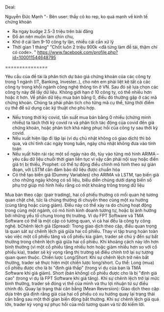 
Deal: 

Nguyễn Đức Mạnh		"- Bên user: thầy cô ko rep, ko quá mạnh về kinh tế chứng khoán 
- Ra ngay budge 2.5-3 triệu trên bài đăng 
- Đồ án nên muốn làm chỉn chu, 
- Khó ở cái làm 9-10 công ty lận, nhiều cái cần xử lý
- Thời gian 1 tháng"	"Chốt luôn 2 triệu 900k <đã từng làm đề tài, thậm chí có code>. 
"		https://www.facebook.com/profile.php?id=100011544648795 

===============

Yêu cầu của đề tài là phân tích dự báo giá chứng khoán của các công ty trong 1 ngành (IT, Banking, Invester..), cho nên em phải liệt kê tất cả các công ty trong khối ngành công nghệ thông tin ở VN. Sau đó sẽ lựa chọn các công ty này để lấy dữ liệu. Không giới hạn ở 10 công ty, có thể nhiều hơn hoặc ít hơn.
Về phần dữ liệu mua bán bằng 0, điều đó thường gặp ở các mã chứng khoán. Chúng ta phải phân tích cho từng mã cụ thể, từng thời điểm cụ thể để sử dụng các kỹ thuật cho phù hợp. 
- Nếu trong thời kỳ covid, tần suất mua bán bằng 0 nhiều (chứng minh nhiều) ta tách thời kỳ covid ra và phân tích tác động của covid đến giá chứng khoán, hoặc phân tích khả năng phục hồi của công ty sau thời kỳ covid.
- Nếu xuất hiện lặp đi lặp lại (ví dụ chủ nhật không có giao dịch) thì bỏ qua, và chỉ tính các ngày trong tuần, ngày chủ nhật không đưa vào tính toán
- Nếu xuất hiện rải rác một số ngày nào đó, tùy vào từng mô hình ARIMA – yêu cầu dữ liệu chuỗi thời gian liên tục vì vậy cần phải nội suy hoặc điền giá trị bị thiếu, Prophet: có thể tự động điều chỉnh mô hình theo sự gián đoạn, với LSTM cần đảm bảo dữ liệu được chuẩn hóa
- Có thể tạo biến giả (Dummy Variables) cho ARIMA và LSTM, tạo biến giả cho những ngày không có số liệu, biểu diễn chúng dưới dạng biến số phụ trợ giúp mô hình hiểu rằng có một khoảng trông trong dữ liệu




Mua bán theo cặp: (pair trading), hai cổ phiếu thường có mối quan hệ tương quan chặt chẽ, tức là chúng thường di chuyển theo cùng một xu hướng (cùng tăng hoặc cùng giảm). Điều này có thể xảy ra do chúng hoạt động trong cùng một ngành, có mô hình kinh doanh tương tự, hoặc bị ảnh hưởng bởi những yếu tố chung trong thị trường. Ví dụ FPT Software và TMA Software có thể là một cặp có tương quan, vì cả hai đều là công ty công nghệ. bChênh lệch giá (Spread): Trong giao dịch theo cặp, điều quan trọng là quan sát sự chênh lệch giá giữa hai cổ phiếu. Thay vì tập trung hoàn toàn vào việc một cổ phiếu tăng và cổ phiếu kia giảm, trader sẽ chú ý đến sự bất thường trong chênh lệch giá giữa hai cổ phiếu. Khi khoảng cách này lớn hơn bình thường (vì một cổ phiếu tăng nhiều hơn hoặc giảm nhiều hơn so với cổ phiếu kia), trader sẽ kỳ vọng rằng thị trường sẽ điều chỉnh trở lại sự tương quan quen thuộc. Chiến lược Long/Short: Khi sự chênh lệch trở nên bất thường, trader sẽ thực hiện một chiến lược long/short. Cụ thể: Long (mua) cổ phiếu được cho là bị "định giá thấp" (trong ví dụ của bạn là TMA Software khi giá giảm). Short (bán khống) cổ phiếu được cho là bị "định giá cao" (trong ví dụ là FPT Software khi giá tăng). Khi sự chênh lệch trở lại mức bình thường, trader sẽ đóng vị thế của mình và thu lợi nhuận từ sự điều chỉnh đó. Quay lại trạng thái cân bằng (Mean Reversion): Giao dịch theo cặp dựa trên giả định rằng giá của hai cổ phiếu có xu hướng quay lại trạng thái cân bằng sau một thời gian biến động bất thường. Khi sự chênh lệch giá quá lớn, trader kỳ vọng sự phục hồi của mối tương quan và từ đó kiếm lời.